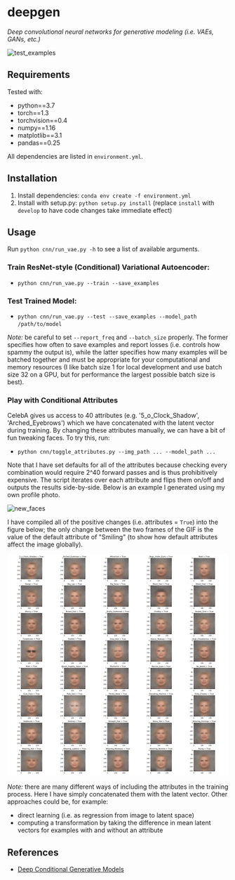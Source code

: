 # deepgen

*Deep convolutional neural networks for generative modeling (i.e. VAEs, GANs, etc.)*

![test_examples](examples/gif_test_examples.gif)

## Requirements
Tested with:
- python==3.7
- torch==1.3
- torchvision==0.4
- numpy==1.16
- matplotlib==3.1
- pandas==0.25

All dependencies are listed in `environment.yml`.

## Installation
1. Install dependencies: `conda env create -f environment.yml`
2. Install with setup.py: `python setup.py install` (replace `install` with `develop` to have code changes take immediate effect)

## Usage
Run `python cnn/run_vae.py -h` to see a list of available arguments.

### Train ResNet-style (Conditional) Variational Autoencoder:
- `python cnn/run_vae.py --train --save_examples`

### Test Trained Model:
- `python cnn/run_vae.py --test --save_examples --model_path /path/to/model`

*Note:* be careful to set `--report_freq` and `--batch_size` properly. The former specifies how often to save examples and report losses (i.e. controls how spammy the output is), while the latter specifies how many examples will be batched together and must be appropriate for your computational and memory resources (I like batch size 1 for local development and use batch size 32 on a GPU,  but for performance the largest possible batch size is best).

### Play with Conditional Attributes

CelebA gives us access to 40 attributes (e.g. '5_o_Clock_Shadow', 'Arched_Eyebrows') which we have concatenated with the latent vector during training. By changing these attributes manually, we can have a bit of fun tweaking faces. To try this, run:
- `python cnn/toggle_attributes.py --img_path ... --model_path ...`

Note that I have set defaults for all of the attributes because checking every combination would require 2^40 forward passes and is thus prohibitively expensive. The script iterates over each attribute and flips them on/off and outputs the results side-by-side. Below is an example I generated using my own profile photo.

![new_faces](examples/gif_new_faces.gif)

I have compiled all of the positive changes (i.e. attributes = `True`) into the figure below; the only change between the two frames of the GIF is the value of the default attribute of "Smiling" (to show how default attributes affect the image globally).

![attr_matrix](examples/all_attr_matrix.gif)

*Note:* there are many different ways of including the attributes in the training process. Here I have simply concatenated them with the latent vector. Other approaches could be, for example:
- direct learning (i.e. as regression from image to latent space)
- computing a transformation by taking the difference in mean latent vectors for examples with and without an attribute

## References
- [Deep Conditional Generative Models](https://pdfs.semanticscholar.org/3f25/e17eb717e5894e0404ea634451332f85d287.pdf)
